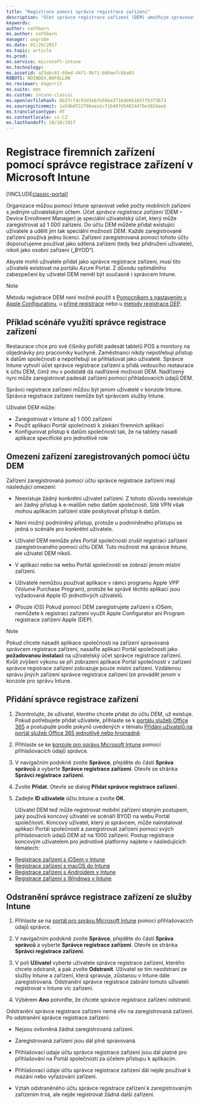 ```yaml
---
title: "Registrace pomocí správce registrace zařízení"
description: "Účet správce registrace zařízení (DEM) umožňuje spravovat velké počty sdílených mobilních zařízení vlastněných společností z jediného uživatelského účtu."
keywords: 
author: nathbarn
ms.author: nathbarn
manager: angrobe
ms.date: 01/29/2017
ms.topic: article
ms.prod: 
ms.service: microsoft-intune
ms.technology: 
ms.assetid: a23abc61-69ed-44f1-9b71-b86aefc6ba03
ROBOTS: NOINDEX,NOFOLLOW
ms.reviewer: dagerrit
ms.suite: ems
ms.custom: intune-classic
ms.openlocfilehash: 6b37cf4c93d3eb7e56be3716de6b1b5ffb373673
ms.sourcegitcommit: 1a54bdf22786aea1cf1b497d54024470e1024aeb
ms.translationtype: HT
ms.contentlocale: cs-CZ
ms.lasthandoff: 10/10/2017
---
```

# <a name="enroll-corporate-owned-devices-with-the-device-enrollment-manager-in-microsoft-intune"></a>Registrace firemních zařízení pomocí správce registrace zařízení v Microsoft Intune

[!INCLUDE[classic-portal](../includes/classic-portal.md)]

Organizace můžou pomocí Intune spravovat velké počty mobilních zařízení s jediným uživatelským účtem. Účet *správce registrace zařízení* (DEM – Device Enrollment Manager) je speciální uživatelský účet, který může zaregistrovat až 1 000 zařízení. Do účtu DEM můžete přidat existující uživatele a udělit jim tak speciální možnosti DEM. Každé zaregistrované zařízení používá jednu licenci. Zařízení zaregistrovaná pomocí tohoto účtu doporučujeme používat jako sdílená zařízení (tedy bez přidružení uživatele), nikoli jako osobní zařízení („BYOD“).  

Abyste mohli uživatele přidat jako správce registrace zařízení, musí tito uživatelé existovat na portálu Azure Portal. Z důvodu optimálního zabezpečení by uživatel DEM neměl být současně i správcem Intune.

>[!NOTE]
>Metodu registrace DEM není možné použít s [Pomocníkem s nastavením v Apple Configuratoru](ios-setup-assistant-enrollment-in-microsoft-intune.md), u [přímé registrace](ios-direct-enrollment-in-microsoft-intune.md) nebo u [metody registrace DEP](ios-device-enrollment-program-in-microsoft-intune.md).

## <a name="example-of-a-device-enrollment-manager-scenario"></a>Příklad scénáře využití správce registrace zařízení

Restaurace chce pro své číšníky pořídit padesát tabletů POS a monitory na objednávky pro pracovníky kuchyně. Zaměstnanci nikdy nepotřebují přístup k datům společnosti a nepotřebují se přihlašovat jako uživatelé. Správce Intune vytvoří účet správce registrace zařízení a přidá vedoucího restaurace k účtu DEM, čímž mu v podstatě dá nadřízené možnosti DEM. Nadřízený nyní může zaregistrovat padesát zařízení pomocí přihlašovacích údajů DEM.

Správci registrace zařízení můžou být jenom uživatelé v konzole Intune. Správce registrace zařízení nemůže být správcem služby Intune.

Uživatel DEM může:

-   Zaregistrovat v Intune až 1 000 zařízení
-   Použít aplikaci Portál společnosti k získání firemních aplikací
-   Konfigurovat přístup k datům společnosti tak, že na tablety nasadí aplikace specifické pro jednotlivé role

## <a name="limitations-of-devices-that-are-enrolled-with-a-dem-account"></a>Omezení zařízení zaregistrovaných pomocí účtu DEM

Zařízení zaregistrovaná pomocí účtu správce registrace zařízení mají následující omezení:

  - Neexistuje žádný konkrétní uživatel zařízení. Z tohoto důvodu neexistuje ani žádný přístup k e-mailům nebo datům společnosti. Sítě VPN však mohou aplikacím zařízení stále poskytovat přístup k datům.

  - Není možný podmíněný přístup, protože u podmíněného přístupu se jedná o scénáře pro konkrétní uživatele.

  - Uživatel DEM nemůže přes Portál společnosti zrušit registraci zařízení zaregistrovaného pomocí účtu DEM. Tuto možnost má správce Intune, ale uživatel DEM nikoli.

  - V aplikaci nebo na webu Portál společnosti se zobrazí jenom místní zařízení.

  - Uživatelé nemůžou používat aplikace v rámci programu Apple VPP (Volume Purchase Program), protože ke správě těchto aplikací jsou vyžadovaná Apple ID jednotlivých uživatelů.

  - (Pouze iOS) Pokud pomocí DEM zaregistrujete zařízení s iOSem, nemůžete k registraci zařízení využít Apple Configurator ani Program registrace zařízení Apple (DEP).

> [!NOTE]
> Pokud chcete nasadit aplikace společnosti na zařízení spravovaná správcem registrace zařízení, nasaďte aplikaci Portál společnosti jako **požadovanou instalaci** na uživatelský účet správce registrace zařízení.
> Kvůli zvýšení výkonu se při zobrazení aplikace Portál společnosti v zařízení správce registrace zařízení zobrazuje pouze místní zařízení. Vzdálenou správu jiných zařízení správce registrace zařízení lze provádět jenom v konzole pro správu Intune.


## <a name="add-a-device-enrollment-manager"></a>Přidání správce registrace zařízení

1.  Zkontrolujte, že uživatel, kterého chcete přidat do účtu DEM, už existuje. Pokud potřebujete přidat uživatele, přihlaste se k [portálu služeb Office 365](https://go.microsoft.com/fwlink/p/?LinkId=698854) a postupujte podle pokynů uvedených v tématu [Přidání uživatelů na portál služeb Office 365 jednotlivě nebo hromadně](https://support.office.com/article/Add-users-individually-or-in-bulk-to-Office-365-Admin-Help-1970f7d6-03b5-442f-b385-5880b9c256ec).

2.  Přihlaste se ke [konzole pro správu Microsoft Intune](https://manage.microsoft.com) pomocí přihlašovacích údajů správce.

3.  V navigačním podokně zvolte **Správce**, přejděte do části **Správa správců** a vyberte **Správce registrace zařízení**. Otevře se stránka **Správci registrace zařízení**.

4.  Zvolte **Přidat**. Otevře se dialog **Přidat správce registrace zařízení** .

5.  Zadejte **ID uživatele** účtu Intune a zvolte **OK**.

    Uživatel DEM teď může registrovat mobilní zařízení stejným postupem, jaký používá koncový uživatel ve scénáři BYOD na webu Portál společnosti. Koncový uživatel, který je správcem, může nainstalovat aplikaci Portál společnosti a zaregistrovat zařízení pomocí svých přihlašovacích údajů DEM až na 1000 zařízení. Postup registrace koncovým uživatelem pro jednotlivé platformy najdete v následujících tématech:

  - [Registrace zařízení s iOSem v Intune](https://docs.microsoft.com/intune-user-help/enroll-your-device-in-intune-ios)
  - [Registrace zařízení s macOS do Intune](https://docs.microsoft.com/intune-user-help/enroll-your-device-in-intune-macos)
  - [Registrace zařízení s Androidem v Intune](https://docs.microsoft.com/intune-user-help/enroll-your-device-in-intune-android)
  - [Registrace zařízení s Windows v Intune](https://docs.microsoft.com/intune-user-help/enroll-your-device-in-intune-windows)

## <a name="delete-a-device-enrollment-manager-from-intune"></a>Odstranění správce registrace zařízení ze služby Intune

1.  Přihlaste se na [portál pro správu Microsoft Intune](https://manage.microsoft.com) pomocí přihlašovacích údajů správce.

2.  V navigačním podokně zvolte **Správce**, přejděte do části **Správa správců** a vyberte **Správce registrace zařízení**. Otevře se stránka **Správci registrace zařízení**.

3.  V poli **Uživatel** vyberte uživatele správce registrace zařízení, kterého chcete odstranit, a pak zvolte **Odstranit**. Uživatel se tím neodstraní ze služby Intune a zařízení, která spravuje, zůstanou v Intune dále zaregistrovaná. Odstranění správce registrace zabrání tomuto uživateli registrovat v Intune víc zařízení.

4.  Výběrem **Ano** potvrďte, že chcete správce registrace zařízení odstranit.

Odstranění správce registrace zařízení nemá vliv na zaregistrovaná zařízení. Po odstranění správce registrace zařízení:

-   Nejsou ovlivněná žádná zaregistrovaná zařízení.

-   Zaregistrovaná zařízení jsou dál plně spravovaná.

-   Přihlašovací údaje účtu správce registrace zařízení jsou dál platné pro přihlašování na Portál společnosti za účelem přístupu k aplikacím.

-   Přihlašovací údaje účtu správce registrace zařízení dál nejde používat k mazání nebo vyřazování zařízení.

-   Vztah odstraněného účtu správce registrace zařízení k zaregistrovaným zařízením trvá, ale nejde registrovat žádná další zařízení.

